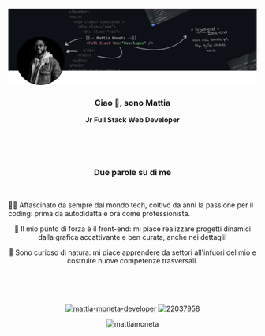 <!-- HEADING -->
<br />
<div align="center">
  <a href="https://github.com/mattiamoneta">
    <img src="https://github.com/mattiamoneta/mattiamoneta/blob/main/cover.png" alt="Logo">
  </a>

  <h3 align="center">Ciao 👋, sono Mattia</h3>

  <p align="center">
    <strong>Jr Full Stack Web Developer</strong>
  </p>
 

<!-- DESCRIZIONE INIZIALE -->
<div align="center">
  <br />
  <br />
  <br />
  <h3>Due parole su di me</h3>
  <br />
   <p align="left">
     👨‍💻 Affascinato da sempre dal mondo tech, coltivo da anni la passione per il coding: prima da autodidatta e ora come professionista.

💎 Il mio punto di forza è il front-end: mi piace realizzare progetti dinamici dalla grafica accattivante e ben curata, anche nei dettagli!

📖 Sono curioso di natura: mi piace apprendere da settori all'infuori del mio e costruire nuove competenze trasversali.
  </p>
</div>
  
 <!-- SOCIAL LINKS -->
 <div>
    <br />
    <br />
    <br />
     <p align="center">
        <a href="https://linkedin.com/in/mattia-moneta-developer" target="blank"><img align="center" src="https://raw.githubusercontent.com/rahuldkjain/github-profile-readme-generator/master/src/images/icons/Social/linked-in-alt.svg" alt="mattia-moneta-developer" height="20" width="30" /></a>
          <a href="https://stackoverflow.com/users/22037958" target="blank"><img align="center" src="https://raw.githubusercontent.com/rahuldkjain/github-profile-readme-generator/master/src/images/icons/Social/stack-overflow.svg" alt="22037958" height="20" width="30" /></a>
        </p>
  </p>
</div>

<!-- COUNTER VISITE -->
<p align="center"> <img src="https://komarev.com/ghpvc/?username=mattiamoneta&label=Profile%20views&color=0e75b6&style=flat" alt="mattiamoneta" /> </p>

<br />
<br />

